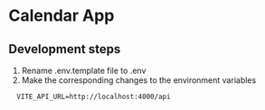 # Calendar App

## Development steps

1. Rename .env.template file to .env
2. Make the corresponding changes to the environment variables

```
  VITE_API_URL=http://localhost:4000/api
```
